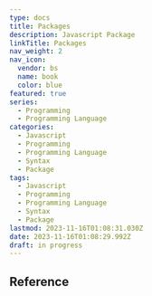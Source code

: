 ```yaml
---
type: docs
title: Packages
description: Javascript Package
linkTitle: Packages
nav_weight: 2
nav_icon:
  vendor: bs
  name: book
  color: blue
featured: true
series:
  - Programming
  - Programming Language
categories:
  - Javascript
  - Programming
  - Programming Language
  - Syntax
  - Package
tags:
  - Javascript
  - Programming
  - Programming Language
  - Syntax
  - Package
lastmod: 2023-11-16T01:08:31.030Z
date: 2023-11-16T01:08:29.992Z
draft: in progress
---
```


## Reference
